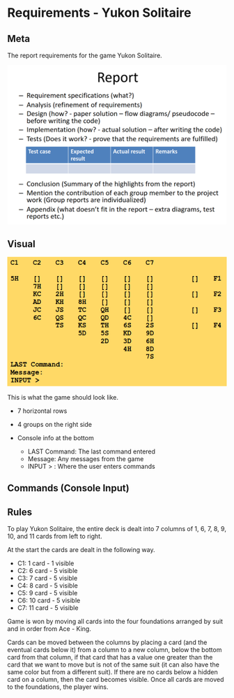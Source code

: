 # Requirements - Yukon Solitaire

## Meta

The report requirements for the game Yukon Solitaire.

![Report requirements](./report-requirements.png)

## Visual

![Game board layout\label{layout-board}](./layout.png)

This is what the game should look like.

- 7 horizontal rows

- 4 groups on the right side

- Console info at the bottom
  - LAST Command: The last command entered
  - Message: Any messages from the game
  - INPUT > : Where the user enters commands

## Commands (Console Input)

## Rules

To play Yukon Solitaire, the entire deck is dealt into 7 columns of 1, 6, 7, 8, 9, 10, and 11 cards from left to right.

At the start the cards are dealt in the following way.

- C1: 1 card - 1 visible
- C2: 6 card - 5 visible
- C3: 7 card - 5 visible
- C4: 8 card - 5 visible
- C5: 9 card - 5 visible
- C6: 10 card - 5 visible
- C7: 11 card - 5 visible

Game is won by moving all cards into the four foundations arranged by suit and in order from Ace - King.

Cards can be moved between the columns by placing a card (and the eventual cards below it) from a column to a new column, below the bottom card from that column, if that card that has a value one greater than the card that we want to move but is not of the same suit (it can also have the same color but from a different suit). If there are no cards below a hidden card on a column, then the card becomes visible. Once all cards are moved to the foundations, the player wins.
